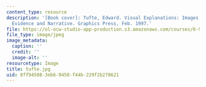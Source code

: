 ```yaml
---
content_type: resource
description: '[Book cover]: Tufte, Edward. Visual Explanations: Images and Quantities,
  Evidence and Narrative. Graphics Press, Feb. 1997.'
file: https://ol-ocw-studio-app-production.s3.amazonaws.com/courses/6-933j-the-structure-of-engineering-revolutions-fall-2001/8ff945083eb69450f44b229f2b278621_tufte.jpg
file_type: image/jpeg
image_metadata:
  caption: ''
  credit: ''
  image-alt: ''
resourcetype: Image
title: tufte.jpg
uid: 8ff94508-3eb6-9450-f44b-229f2b278621
---
```

